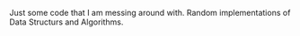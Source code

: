 Just some code that I am messing around with. Random implementations of Data Structurs and Algorithms.

